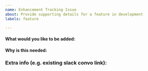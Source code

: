 ```yaml
---
name: Enhancement Tracking Issue
about: Provide supporting details for a feature in development
labels: feature

---
```

<!-- Use this template to make a feature request, but first please publicly ask
on the community slack https://slack.opta.dev/ to both gauge popularity of the
request and make sure that there is no existing support of 2-second workaround.
-->

#### What would you like to be added:

#### Why is this needed:

### Extra info (e.g. existing slack convo link):